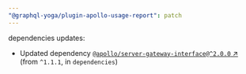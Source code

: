 ```yaml
---
"@graphql-yoga/plugin-apollo-usage-report": patch
---
```

dependencies updates:
  - Updated dependency [`@apollo/server-gateway-interface@^2.0.0` ↗︎](https://www.npmjs.com/package/@apollo/server-gateway-interface/v/2.0.0) (from `^1.1.1`, in `dependencies`)
